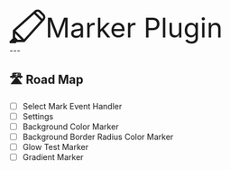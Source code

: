<div style="font-size: 48px; display: flex; align-items: center;">
  <svg xmlns="http://www.w3.org/2000/svg" width="64" height="64" fill="currentColor" class="bi bi-highlighter" viewBox="0 0 16 16">
    <path fill-rule="evenodd" d="M11.096.644a2 2 0 0 1 2.791.036l1.433 1.433a2 2 0 0 1 .035 2.791l-.413.435-8.07 8.995a.5.5 0 0 1-.372.166h-3a.5.5 0 0 1-.234-.058l-.412.412A.5.5 0 0 1 2.5 15h-2a.5.5 0 0 1-.354-.854l1.412-1.412A.5.5 0 0 1 1.5 12.5v-3a.5.5 0 0 1 .166-.372l8.995-8.07zm-.115 1.47L2.727 9.52l3.753 3.753 7.406-8.254zm3.585 2.17.064-.068a1 1 0 0 0-.017-1.396L13.18 1.387a1 1 0 0 0-1.396-.018l-.068.065zM5.293 13.5 2.5 10.707v1.586L3.707 13.5z"/>
  </svg>
  Marker Plugin
</div>
---

## 🛣️ Road Map

-   [ ] Select Mark Event Handler
-   [ ] Settings
-   [ ] Background Color Marker
-   [ ] Background Border Radius Color Marker
-   [ ] Glow Test Marker
-   [ ] Gradient Marker
